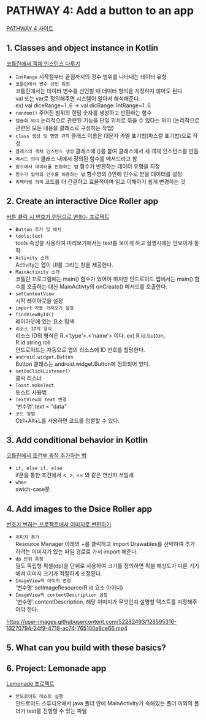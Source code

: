 # PATHWAY 4: Add a button to an app
[PATHWAY 4 사이트](https://developer.android.com/courses/pathways/android-basics-kotlin-four)

## 1. Classes and object instance in Kotlin
[코틀린에서 객체 인스턴스 다루기](https://developer.android.com/codelabs/basic-android-kotlin-training-create-dice-roller-in-kotlin?continue=https%3A%2F%2Fdeveloper.android.com%2Fcourses%2Fpathways%2Fandroid-basics-kotlin-four%23codelab-https%3A%2F%2Fdeveloper.android.com%2Fcodelabs%2Fbasic-android-kotlin-training-create-dice-roller-in-kotlin#0)

- `IntRange` 시작점부터 끝점까지의 정수 범위를 나타내는 데이터 유형
- `코틀린에서 변수 선언 특징`</br>
코틀린에서는 데이터 변수를 선언할 때 데이터 형식을 지정하지 않아도 된다.</br>
val 또는 var로 정의해주면 시스템이 알아서 해석해준다.</br>
ex) val diceRange=1..6  → val dicRange: IntRange=1..6
- `random()` 주어진 범위의 랜덤 숫자를 생성하고 반환하는 함수
- `캡슐화 의미` 논리적으로 관련된 기능을 단일 위치로 묶을 수 있다는 의미 (논리적으로 관련된 모든 내용을 클래스로 구성하는 작업)
- `class 생성 및 명명 규칙` 클래스 이름은 대문자 카멜 표기법(파스칼 표기법)으로 작성
- `클래스의 객체 인스턴스 생성` 클래스에 ()를 붙여 클래스에서 새 객체 인스턴스를 만듬
- `메서드 의미` 클래스 내에서 정의된 함수를 메서드라고 함
- `함수에서 데이터를 반환하는 법` 함수가 반환하는 데이터 유형을 지정
- `함수가 입력의 인수를 허용하는 법` 함수명의 ()안에 인수로 받을 데이터를 설정
- `리팩터링 의미` 코드를 더 간결하고 효율적이며 읽고 이해하기 쉽게 변경하는 것

## 2. Create an interactive Dice Roller app
[버튼 클릭 시 번호가 랜덤으로 변하는 프로젝트](https://developer.android.com/codelabs/basic-android-kotlin-training-create-dice-roller-app-with-button?continue=https%3A%2F%2Fdeveloper.android.com%2Fcourses%2Fpathways%2Fandroid-basics-kotlin-four%23codelab-https%3A%2F%2Fdeveloper.android.com%2Fcodelabs%2Fbasic-android-kotlin-training-create-dice-roller-app-with-button#0)

- `Button 추가 및 배치`
- `tools:text`</br>
tools 속성을 사용하여 미리보기에서는 text를 보이게 하고 실행시에는 안보이게 동작
- `Activity 소개`</br>
Activity는 앱이 UI를 그리는 창을 제공한다.
- `MainActivity 소개`</br>
코틀린 프로그램에는 main() 함수가 있어야 하지만 안드로이드 앱에서는 main() 함수를 호출하는 대신 MainActivty의 onCreate() 메서드를 호출한다.
- `setContentView`</br>
시작 레이아웃을 설정
- `import 자동 가져오기 설정`
- `findViewById()`</br>
레이아웃에 있는 요소 탐색
- `리소스 ID의 형식`</br>
리소스 ID의 형식은 R.<'type'>.<'name'> 이다. ex) R.id.button, R.id.string.roll</br>
안드로이드는 자동으로 앱의 리소스에 ID 번호를 할당한다.
- `android.widget.Button`</br>
Button 클래스는 android.widget.Button에 정의되어 있다.
- `setOnClickListener()`</br>
클릭 리스너
- `Toast.makeText`</br>
토스트 사용법
- `TextView의 text 변경`</br>
'변수명'.text = "data"
- `코드 정렬`</br>
Ctrl+Alt+L를 사용하면 코드를 정렬할 수 있다.

## 3. Add conditional behavior in Kotlin
[코틀린에서 조건부 동작 추가하는 법](https://developer.android.com/codelabs/basic-android-kotlin-training-conditional-dice-roll-behavior?continue=https%3A%2F%2Fdeveloper.android.com%2Fcourses%2Fpathways%2Fandroid-basics-kotlin-four%23codelab-https%3A%2F%2Fdeveloper.android.com%2Fcodelabs%2Fbasic-android-kotlin-training-conditional-dice-roll-behavior#0)

- `if, else if, else`</br>
if문을 통한 조건에서 <, >, == 와 같은 연산자 쓰임새
- `when`</br>
swich-case문

## 4. Add images to the Dsice Roller app
[번호가 변하는 프로젝트에서 이미지로 변환하기](https://developer.android.com/codelabs/basic-android-kotlin-training-dice-roller-images?continue=https%3A%2F%2Fdeveloper.android.com%2Fcourses%2Fpathways%2Fandroid-basics-kotlin-four%23codelab-https%3A%2F%2Fdeveloper.android.com%2Fcodelabs%2Fbasic-android-kotlin-training-dice-roller-images#0)


- `이미지 추가`</br>
Resource Manager 아래의 +를 클릭하고  Import Drawables를 선택하여 추가하려는 이미지가 있는 파일 경로로 가서 import 해준다.
- `dp 단위 특징`</br>
밀도 독립형 픽셀(dp)을 단위로 사용하여 크기를 정의하면 픽셀 해상도가 다른 기기에서 이미지 크기가 적절하게 조정된다.
- `ImageView의 이미지 변경`</br>
'변수명'.setImageResource(R.id.요소 아이디)
- `ImageView의 contentDescription 설정`</br>
'변수명'.contentDescription, 해당 이미지가 무엇인지 설명할 텍스트를 지정해주어야 한다.

https://user-images.githubusercontent.com/52282493/128595316-13270794-24f9-4718-ac74-765100a8ce66.mp4

## 5. What can you build with these basics?

## 6. Project: Lemonade app
[Lemonade 프로젝트](https://developer.android.com/codelabs/basic-android-kotlin-training-project-lemonade?continue=https%3A%2F%2Fdeveloper.android.com%2Fcourses%2Fpathways%2Fandroid-basics-kotlin-four%23codelab-https%3A%2F%2Fdeveloper.android.com%2Fcodelabs%2Fbasic-android-kotlin-training-project-lemonade#0)

- `안드로이드 테스트 실행`</br>
안드로이드 스튜디오에서 java 폴더 안에 MainActivity가 속해있는 폴더 이외의 폴더가 test를 진행할 수 있는 파일